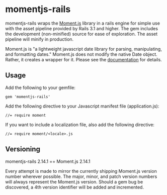 # momentjs-rails

momentjs-rails wraps the [Moment.js](http://momentjs.com/) library in a rails
engine for simple use with the asset pipeline provided by Rails 3.1 and higher.
The gem includes the development (non-minified) source for ease of exploration.
The asset pipeline will minify in production.

Moment.js is "a lightweight javascript date library for parsing, manipulating,
and formatting dates." Moment.js does not modify the native Date object. Rather,
it creates a wrapper for it. Please see the
[documentation](http://momentjs.com/docs/) for details.

## Usage

Add the following to your gemfile:

    gem 'momentjs-rails'

Add the following directive to your Javascript manifest file (application.js):

    //= require moment

If you want to include a localization file, also add the following directive:

    //= require moment/<locale>.js

## Versioning

momentjs-rails 2.14.1 == Moment.js 2.14.1

Every attempt is made to mirror the currently shipping Moment.js version number
wherever possible. The major, minor, and patch version numbers will always
represent the Moment.js version. Should a gem bug be discovered, a 4th version
identifier will be added and incremented.

